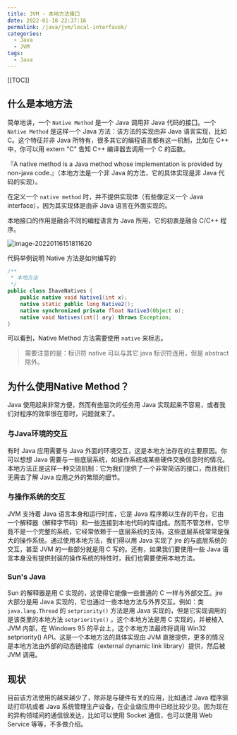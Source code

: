 ```yaml
---
title: JVM - 本地方法接口
date: 2022-01-18 22:37:16
permalink: /java/jvm/local-interfacek/
categories:
  - Java
  - JVM
tags: 
  - Java
---
```


[[TOC]]

## 什么是本地方法

简单地讲，一个 `Native Method` 是一个 Java 调用非 Java 代码的接囗。一个 `Native Method` 是这样一个 Java 方法：该方法的实现由非 Java 语言实现，比如 C。这个特征并非 Java 所特有，很多其它的编程语言都有这一机制，比如在 C++ 中，你可以用 extern "C" 告知 C++ 编译器去调用一个 C 的函数。

『A native method is a Java method whose implementation is provided by non-java code.』（本地方法是一个非 Java 的方法，它的具体实现是非 Java 代码的实现）。

在定义一个 `native method` 时，并不提供实现体（有些像定义一个 Java interface），因为其实现体是由非 Java 语言在外面实现的。

本地接口的作用是融合不同的编程语言为 Java 所用，它的初衷是融合 C/C++ 程序。

![image-20220116151811620](https://fastly.jsdelivr.net/gh/Kele-Bingtang/static/img/Java/20220116151813.png)

代码举例说明 Native 方法是如何编写的

```java
/**
 * 本地方法
 */
public class IhaveNatives {
    public native void Native1(int x);
    native static public long Native2();
    native synchronized private float Native3(Object o);
    native void Natives(int[] ary) throws Exception;
}
```

可以看到，Native Method 方法需要使用 `native` 来标志。

> 需要注意的是：标识符 native 可以与其它 java 标识符连用，但是 abstract 除外。

## 为什么使用Native Method？

Java 使用起来非常方便，然而有些层次的任务用 Java 实现起来不容易，或者我们对程序的效率很在意时，问题就来了。

### 与Java环境的交互

有时 Java 应用需要与 Java 外面的环境交互，这是本地方法存在的主要原因。你可以想想 Java 需要与一些底层系统，如操作系统或某些硬件交换信息时的情况。本地方法正是这样一种交流机制：它为我们提供了一个非常简洁的接口，而且我们无需去了解 Java 应用之外的繁琐的细节。

### 与操作系统的交互

JVM 支持着 Java 语言本身和运行时库，它是 Java 程序赖以生存的平台，它由一个解释器（解释字节码）和一些连接到本地代码的库组成。然而不管怎样，它毕竟不是一个完整的系统，它经常依赖于一底层系统的支持。这些底层系统常常是强大的操作系统。通过使用本地方法，我们得以用 Java 实现了 jre 的与底层系统的交互，甚至 JVM 的一些部分就是用 C 写的。还有，如果我们要使用一些 Java 语言本身没有提供封装的操作系统的特性时，我们也需要使用本地方法。

### Sun's Java

Sun 的解释器是用 C 实现的，这使得它能像一些普通的 C 一样与外部交互。jre 大部分是用 Java 实现的，它也通过一些本地方法与外界交互。例如：类`java.lang.Thread` 的 `setpriority()` 方法是用 Java 实现的，但是它实现调用的是该类里的本地方法 `setpriorityo()` 。这个本地方法是用 C 实现的，并被植入 JVM 内部，在 Windows 95 的平台上，这个本地方法最终将调用 Win32 setpriority() API。这是一个本地方法的具体实现由 JVM 直接提供，更多的情况是本地方法由外部的动态链接库（external dynamic link library）提供，然后被 JVM 调用。

## 现状

目前该方法使用的越来越少了，除非是与硬件有关的应用，比如通过 Java 程序驱动打印机或者 Java 系统管理生产设备，在企业级应用中已经比较少见。因为现在的异构领域间的通信很发达，比如可以使用 Socket 通信，也可以使用 Web Service 等等，不多做介绍。